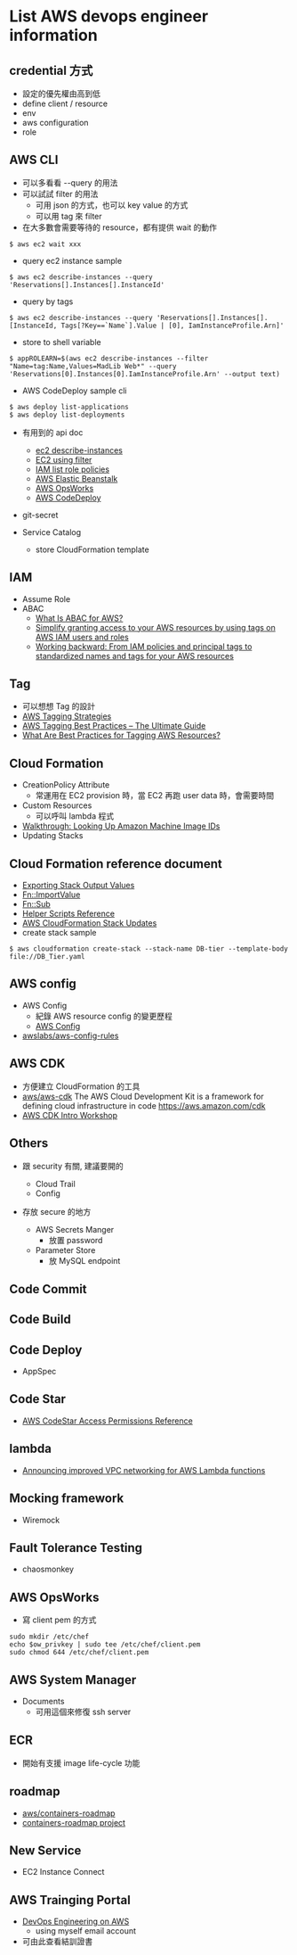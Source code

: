 # List AWS devops engineer information

## credential 方式
  * 設定的優先權由高到低
  * define client / resource
  * env
  * aws configuration
  * role

## AWS CLI
  * 可以多看看 --query 的用法
  * 可以試試 filter 的用法
    * 可用 json 的方式，也可以 key value 的方式
    * 可以用 tag 來 filter
  * 在大多數會需要等待的 resource，都有提供 wait 的動作
```
$ aws ec2 wait xxx
```
  * query ec2 instance sample
```
$ aws ec2 describe-instances --query 'Reservations[].Instances[].InstanceId'
```
  * query by tags
```
$ aws ec2 describe-instances --query 'Reservations[].Instances[].[InstanceId, Tags[?Key==`Name`].Value | [0], IamInstanceProfile.Arn]'
```
  * store to shell variable
```
$ appROLEARN=$(aws ec2 describe-instances --filter "Name=tag:Name,Values=MadLib Web*" --query 'Reservations[0].Instances[0].IamInstanceProfile.Arn' --output text)
```
  * AWS CodeDeploy sample cli
```
$ aws deploy list-applications
$ aws deploy list-deployments
```
  * 有用到的 api doc
    * [ec2 describe-instances](https://docs.aws.amazon.com/cli/latest/reference/ec2/describe-instances.html#options)
    * [EC2 using filter](https://docs.aws.amazon.com/en_us/AWSEC2/latest/UserGuide/Using_Filtering.html)
    * [IAM list role policies](https://docs.aws.amazon.com/cli/latest/reference/iam/list-role-policies.html)
    * [AWS Elastic Beanstalk](https://docs.aws.amazon.com/cli/latest/reference/elasticbeanstalk/index.html)
    * [AWS OpsWorks](https://docs.aws.amazon.com/cli/latest/reference/opsworks/index.html#available-commands)
    * [AWS CodeDeploy](https://docs.aws.amazon.com/cli/latest/reference/deploy/index.html#cli-aws-deploy)

  * git-secret

  * Service Catalog
    * store CloudFormation template

## IAM
  * Assume Role
  * ABAC
    * [What Is ABAC for AWS?](https://docs.amazonaws.cn/en_us/IAM/latest/UserGuide/introduction_attribute-based-access-control.html)
    * [Simplify granting access to your AWS resources by using tags on AWS IAM users and roles](https://aws.amazon.com/tw/blogs/security/simplify-granting-access-to-your-aws-resources-by-using-tags-on-aws-iam-users-and-roles/)
    * [Working backward: From IAM policies and principal tags to standardized names and tags for your AWS resources](https://aws.amazon.com/tw/blogs/security/working-backward-from-iam-policies-and-principal-tags-to-standardized-names-and-tags-for-your-aws-resources/)

## Tag
  * 可以想想 Tag 的設計
  * [AWS Tagging Strategies](https://aws.amazon.com/tw/answers/account-management/aws-tagging-strategies/)
  * [AWS Tagging Best Practices – The Ultimate Guide](https://www.metricly.com/aws-tagging-best-practices/)
  * [What Are Best Practices for Tagging AWS Resources?](https://cloudacademy.com/blog/what-are-best-practices-for-tagging-aws-resources/)

## Cloud Formation
  * CreationPolicy Attribute
    * 常運用在 EC2 provision 時，當 EC2 再跑 user data 時，會需要時間
  * Custom Resources
    * 可以呼叫 lambda 程式
  * [Walkthrough: Looking Up Amazon Machine Image IDs](https://docs.aws.amazon.com/en_us/AWSCloudFormation/latest/UserGuide/walkthrough-custom-resources-lambda-lookup-amiids.html)
  * Updating Stacks

## Cloud Formation reference document
  * [Exporting Stack Output Values](https://docs.aws.amazon.com/en_us/AWSCloudFormation/latest/UserGuide/using-cfn-stack-exports.html)
  * [Fn::ImportValue](https://docs.aws.amazon.com/en_us/AWSCloudFormation/latest/UserGuide/intrinsic-function-reference-importvalue.html)
  * [Fn::Sub](https://docs.aws.amazon.com/en_us/AWSCloudFormation/latest/UserGuide/intrinsic-function-reference-sub.html)
  * [Helper Scripts Reference](https://docs.aws.amazon.com/en_us/AWSCloudFormation/latest/UserGuide/cfn-helper-scripts-reference.html)
  * [AWS CloudFormation Stack Updates](https://docs.aws.amazon.com/en_us/AWSCloudFormation/latest/UserGuide/using-cfn-updating-stacks.html)
  * create stack sample
```
$ aws cloudformation create-stack --stack-name DB-tier --template-body file://DB_Tier.yaml
```

## AWS config
  * AWS Config
    * 紀錄 AWS resource config 的變更歷程
    * [AWS Config](https://aws.amazon.com/tw/config/)
  * [awslabs/aws-config-rules](https://github.com/awslabs/aws-config-rules)

## AWS CDK
  * 方便建立 CloudFormation 的工具
  * [aws/aws-cdk](https://github.com/aws/aws-cdk) The AWS Cloud Development Kit is a framework for defining cloud infrastructure in code https://aws.amazon.com/cdk
  * [AWS CDK Intro Workshop](https://cdkworkshop.com/)

## Others
  * 跟 security 有關, 建議要開的
    * Cloud Trail
    * Config

  * 存放 secure 的地方
    * AWS Secrets Manger
      * 放置 password
    * Parameter Store
      * 放 MySQL endpoint

## Code Commit

## Code Build

## Code Deploy
  * AppSpec

## Code Star
  * [AWS CodeStar Access Permissions Reference](https://docs.aws.amazon.com/en_us/codestar/latest/userguide/access-permissions.html)

## lambda
  * [Announcing improved VPC networking for AWS Lambda functions](https://aws.amazon.com/tw/blogs/compute/announcing-improved-vpc-networking-for-aws-lambda-functions/)

## Mocking framework
  * Wiremock

## Fault Tolerance Testing
  * chaosmonkey

## AWS OpsWorks
  * 寫 client pem 的方式
```
sudo mkdir /etc/chef
echo $ow_privkey | sudo tee /etc/chef/client.pem
sudo chmod 644 /etc/chef/client.pem
```

## AWS System Manager
  * Documents
    * 可用這個來修復 ssh server

## ECR
  * 開始有支援 image life-cycle 功能

## roadmap
  * [aws/containers-roadmap](https://github.com/aws/containers-roadmap)
  * [containers-roadmap project](https://github.com/aws/containers-roadmap/projects/1)

## New Service
  * EC2 Instance Connect

## AWS Trainging Portal 
  * [DevOps Engineering on AWS](https://www.aws.training/oneclickregistration?id=40215)
    * using myself email account
  * 可由此查看結訓證書

